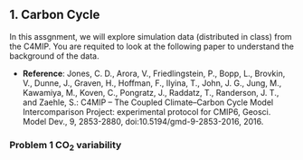 ## 1. Carbon Cycle

In this assgnment, we will explore simulation data (distributed in class) from the C4MIP. You are requited to look at the following paper to understand the background of the data.

* **Reference**: Jones, C. D., Arora, V., Friedlingstein, P., Bopp, L., Brovkin, V., Dunne, J., Graven, H., Hoffman, F., Ilyina, T., John, J. G., Jung, M., Kawamiya, M., Koven, C., Pongratz, J., Raddatz, T., Randerson, J. T., and Zaehle, S.: C4MIP – The Coupled Climate–Carbon Cycle Model Intercomparison Project: experimental protocol for CMIP6, Geosci. Model Dev., 9, 2853-2880, doi:10.5194/gmd-9-2853-2016, 2016.



### Problem 1 CO<sub>2</sub> variability


